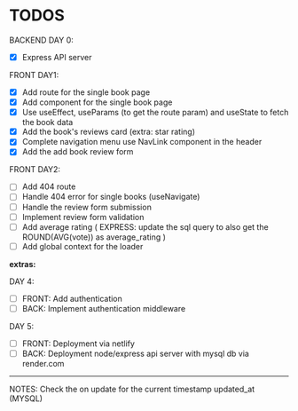 # TODOS

BACKEND DAY 0:

- [x] Express API server

FRONT DAY1:

- [x] Add route for the single book page
- [x] Add component for the single book page
- [x] Use useEffect, useParams (to get the route param) and useState to fetch the book data
- [x] Add the book's reviews card (extra: star rating)
- [x] Complete navigation menu use NavLink component in the header
- [x] Add the add book review form

FRONT DAY2:

- [ ] Add 404 route
- [ ] Handle 404 error for single books (useNavigate)
- [ ] Handle the review form submission
- [ ] Implement review form validation
- [ ] Add average rating ( EXPRESS: update the sql query to also get the ROUND(AVG(vote)) as average_rating )
- [ ] Add global context for the loader

**extras:**

DAY 4:

- [ ] FRONT: Add authentication  
- [ ] BACK: Implement authentication middleware  

DAY 5:

- [ ] FRONT: Deployment via netlify
- [ ] BACK: Deployment node/express api server with mysql db via render.com

---

NOTES:
Check the on update for the current timestamp updated_at (MYSQL)
